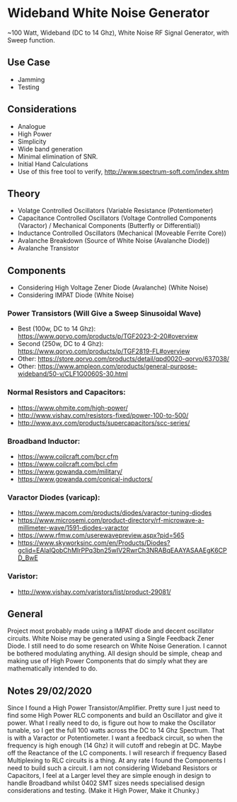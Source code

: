 # Wideband White Noise Generator
~100 Watt, Wideband (DC to 14 Ghz), White Noise RF Signal Generator, with Sweep function.

## Use Case
- Jamming
- Testing

## Considerations
- Analogue
- High Power
- Simplicity
- Wide band generation
- Minimal elimination of SNR.
- Initial Hand Calculations
- Use of this free tool to verify, http://www.spectrum-soft.com/index.shtm


## Theory

- Volatge Controlled Oscillators (Variable Resistance (Potentiometer)
- Capacitance Controlled Oscillators (Voltage Controlled Components (Varactor) / Mechanical Components (Butterfly or Differential))
- Inductance Controlled Oscillators (Mechanical (Moveable Ferrite Core))
- Avalanche Breakdown (Source of White Noise (Avalanche Diode))
- Avalanche Transistor

## Components
- Considering High Voltage Zener Diode (Avalanche) (White Noise)
- Considering IMPAT Diode (White Noise)

### Power Transistors (Will Give a Sweep Sinusoidal Wave)
- Best (100w, DC to 14 Ghz): https://www.qorvo.com/products/p/TGF2023-2-20#overview
- Second (250w, DC to 4 Ghz): https://www.qorvo.com/products/p/TGF2819-FL#overview
- Other: https://store.qorvo.com/products/detail/qpd0020-qorvo/637038/
- Other: https://www.ampleon.com/products/general-purpose-wideband/50-v/CLF1G0060S-30.html

### Normal Resistors and Capacitors:

- https://www.ohmite.com/high-power/
- http://www.vishay.com/resistors-fixed/power-100-to-500/
- http://www.avx.com/products/supercapacitors/scc-series/

### Broadband Inductor:

- https://www.coilcraft.com/bcr.cfm
- https://www.coilcraft.com/bcl.cfm
- https://www.gowanda.com/military/
- https://www.gowanda.com/conical-inductors/

### Varactor Diodes (varicap):

- https://www.macom.com/products/diodes/varactor-tuning-diodes
- https://www.microsemi.com/product-directory/rf-microwave-a-millimeter-wave/1591-diodes-varactor
- https://www.rfmw.com/userewavepreview.aspx?pid=565
- https://www.skyworksinc.com/en/Products/Diodes?gclid=EAIaIQobChMIrPPq3bn25wIV2RwrCh3NRABqEAAYASAAEgK6CPD_BwE

### Varistor:

- http://www.vishay.com/varistors/list/product-29081/

## General
Project most probably made using a IMPAT diode and decent oscillator circuits. White Noise may be generated using a Single Feedback Zener Diode. I still need to do some research on White Noise Generation. I cannot be bothered modulating anything. All design should be simple, cheap and making use of High Power Components that do simply what they are mathematically intended to do.

## Notes 29/02/2020
Since I found a High Power Transistor/Amplifier. Pretty sure I just need to find some High Power RLC components and build an Oscillator and give it power. What I really need to do, is figure out how to make the Oscillator tunable, so I get the full 100 watts across the DC to 14 Ghz Spectrum. That is with a Varactor or Potentiometer. I want a feedback circuit, so when the frequency is high enough (14 Ghz) it will cutoff and rebegin at DC. Maybe off the Reactance of the LC components. I will research if frequency Based Multiplexing to RLC circuits is a thing. At any rate I found the Components I need to build such a circuit. I am not considering Wideband Resistors or Capacitors, I feel at a Larger level they are simple enough in design to handle Broadband whilst 0402 SMT sizes needs specialised design considerations and testing. (Make it High Power, Make it Chunky.)
